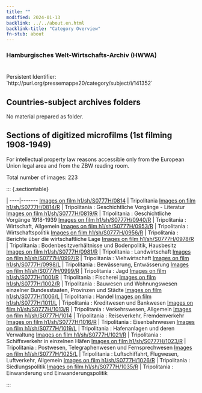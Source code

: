 ```yaml
---
title: ""
modified: 2024-01-13
backlink: ../../about.en.html
backlink-title: "Category Overview"
fn-stub: about
---
```


### Hamburgisches Welt-Wirtschafts-Archiv (HWWA)

# 

<div class="hint">Persistent Identifier: `http://purl.org/pressemappe20/category/subject/i/141352`</div>







## Countries-subject archives folders





No material prepared as folder.



<a id="filmsections" />

## Sections of digitized microfilms (1st filming 1908-1949)

<p>For intellectual property law reasons accessible only from the European Union legal area and from the ZBW reading room.</p>



<p>Total number of images: 223</p>




::: {.sectiontable}

 | 
----|-------
<a class="btn" href="https://pm20.zbw.eu/film/h1/sh/S0777H/0814" rel="nofollow">Images on film h1/sh/S0777H/0814</a> | Tripolitania
<a class="btn" href="https://pm20.zbw.eu/film/h1/sh/S0777H/0814/R" rel="nofollow">Images on film h1/sh/S0777H/0814/R</a> | Tripolitania : Geschichtliche Vorgänge - Literatur
<a class="btn" href="https://pm20.zbw.eu/film/h1/sh/S0777H/0819/R" rel="nofollow">Images on film h1/sh/S0777H/0819/R</a> | Tripolitania : Geschichtliche Vorgänge 1918-1939
<a class="btn" href="https://pm20.zbw.eu/film/h1/sh/S0777H/0940/R" rel="nofollow">Images on film h1/sh/S0777H/0940/R</a> | Tripolitania : Wirtschaft, Allgemein
<a class="btn" href="https://pm20.zbw.eu/film/h1/sh/S0777H/0953/R" rel="nofollow">Images on film h1/sh/S0777H/0953/R</a> | Tripolitania : Wirtschaftspolitik
<a class="btn" href="https://pm20.zbw.eu/film/h1/sh/S0777H/0956/R" rel="nofollow">Images on film h1/sh/S0777H/0956/R</a> | Tripolitania : Berichte über die wirtschaftliche Lage
<a class="btn" href="https://pm20.zbw.eu/film/h1/sh/S0777H/0978/R" rel="nofollow">Images on film h1/sh/S0777H/0978/R</a> | Tripolitania : Bodenbesitzverhältnisse und Bodenpolitik, Hausbesitz
<a class="btn" href="https://pm20.zbw.eu/film/h1/sh/S0777H/0981/R" rel="nofollow">Images on film h1/sh/S0777H/0981/R</a> | Tripolitania : Landwirtschaft
<a class="btn" href="https://pm20.zbw.eu/film/h1/sh/S0777H/0997/R" rel="nofollow">Images on film h1/sh/S0777H/0997/R</a> | Tripolitania : Viehwirtschaft
<a class="btn" href="https://pm20.zbw.eu/film/h1/sh/S0777H/0998/L" rel="nofollow">Images on film h1/sh/S0777H/0998/L</a> | Tripolitania : Bewässerung, Entwässerung
<a class="btn" href="https://pm20.zbw.eu/film/h1/sh/S0777H/0999/R" rel="nofollow">Images on film h1/sh/S0777H/0999/R</a> | Tripolitania : Jagd
<a class="btn" href="https://pm20.zbw.eu/film/h1/sh/S0777H/1001/R" rel="nofollow">Images on film h1/sh/S0777H/1001/R</a> | Tripolitania : Fischerei
<a class="btn" href="https://pm20.zbw.eu/film/h1/sh/S0777H/1002/R" rel="nofollow">Images on film h1/sh/S0777H/1002/R</a> | Tripolitania : Bauwesen und Wohnungswesen einzelner Bundesstaaten, Provinzen und Städte
<a class="btn" href="https://pm20.zbw.eu/film/h1/sh/S0777H/1006/L" rel="nofollow">Images on film h1/sh/S0777H/1006/L</a> | Tripolitania : Handel
<a class="btn" href="https://pm20.zbw.eu/film/h1/sh/S0777H/1011/L" rel="nofollow">Images on film h1/sh/S0777H/1011/L</a> | Tripolitania : Kreditwesen und Bankwesen
<a class="btn" href="https://pm20.zbw.eu/film/h1/sh/S0777H/1013/R" rel="nofollow">Images on film h1/sh/S0777H/1013/R</a> | Tripolitania : Verkehrswesen, Allgemein
<a class="btn" href="https://pm20.zbw.eu/film/h1/sh/S0777H/1014" rel="nofollow">Images on film h1/sh/S0777H/1014</a> | Tripolitania : Reiseverkehr, Fremdenverkehr
<a class="btn" href="https://pm20.zbw.eu/film/h1/sh/S0777H/1016/R" rel="nofollow">Images on film h1/sh/S0777H/1016/R</a> | Tripolitania : Eisenbahnwesen
<a class="btn" href="https://pm20.zbw.eu/film/h1/sh/S0777H/1019/L" rel="nofollow">Images on film h1/sh/S0777H/1019/L</a> | Tripolitania : Hafenanlagen und deren Verwaltung
<a class="btn" href="https://pm20.zbw.eu/film/h1/sh/S0777H/1021/R" rel="nofollow">Images on film h1/sh/S0777H/1021/R</a> | Tripolitania : Schiffsverkehr in einzelnen Häfen
<a class="btn" href="https://pm20.zbw.eu/film/h1/sh/S0777H/1023/R" rel="nofollow">Images on film h1/sh/S0777H/1023/R</a> | Tripolitania : Postwesen, Telegraphenwesen und Fernsprechwesen
<a class="btn" href="https://pm20.zbw.eu/film/h1/sh/S0777H/1025/L" rel="nofollow">Images on film h1/sh/S0777H/1025/L</a> | Tripolitania : Luftschiffahrt, Flugwesen, Luftverkehr, Allgemein
<a class="btn" href="https://pm20.zbw.eu/film/h1/sh/S0777H/1026/R" rel="nofollow">Images on film h1/sh/S0777H/1026/R</a> | Tripolitania : Siedlungspolitik
<a class="btn" href="https://pm20.zbw.eu/film/h1/sh/S0777H/1035/R" rel="nofollow">Images on film h1/sh/S0777H/1035/R</a> | Tripolitania : Einwanderung und Einwanderungspolitik


:::

















